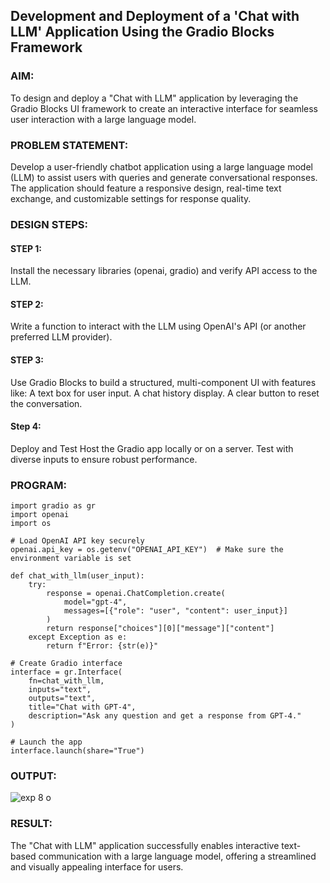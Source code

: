 ## Development and Deployment of a 'Chat with LLM' Application Using the Gradio Blocks Framework

### AIM:
To design and deploy a "Chat with LLM" application by leveraging the Gradio Blocks UI framework to create an interactive interface for seamless user interaction with a large language model.

### PROBLEM STATEMENT:
Develop a user-friendly chatbot application using a large language model (LLM) to assist users with queries and generate conversational responses. The application should feature a responsive design, real-time text exchange, and customizable settings for response quality.
### DESIGN STEPS:

#### STEP 1:
Install the necessary libraries (openai, gradio) and verify API access to the LLM.
#### STEP 2:
Write a function to interact with the LLM using OpenAI's API (or another preferred LLM provider).
#### STEP 3:
Use Gradio Blocks to build a structured, multi-component UI with features like: A text box for user input. A chat history display. A clear button to reset the conversation.
#### Step 4: 
Deploy and Test Host the Gradio app locally or on a server. Test with diverse inputs to ensure robust performance.
### PROGRAM:
```
import gradio as gr
import openai
import os

# Load OpenAI API key securely
openai.api_key = os.getenv("OPENAI_API_KEY")  # Make sure the environment variable is set

def chat_with_llm(user_input):
    try:
        response = openai.ChatCompletion.create(
            model="gpt-4",
            messages=[{"role": "user", "content": user_input}]
        )
        return response["choices"][0]["message"]["content"]
    except Exception as e:
        return f"Error: {str(e)}"

# Create Gradio interface
interface = gr.Interface(
    fn=chat_with_llm,
    inputs="text",
    outputs="text",
    title="Chat with GPT-4",
    description="Ask any question and get a response from GPT-4."
)

# Launch the app
interface.launch(share="True")
```
### OUTPUT:

![exp 8 o](https://github.com/user-attachments/assets/6b85ca13-c24d-44f2-bf4a-ea2e9ad079ad)

### RESULT:
The "Chat with LLM" application successfully enables interactive text-based communication with a large language model, offering a streamlined and visually appealing interface for users.
